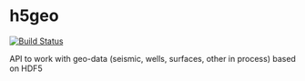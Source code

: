 # h5geo
[![Build Status](https://travis-ci.com/TierraColada/h5geo.svg?branch=main)](https://travis-ci.com/TierraColada/h5geo)

API to work with geo-data (seismic, wells, surfaces, other in process) based on HDF5
